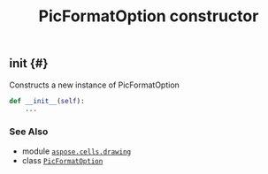 ﻿---
title: PicFormatOption constructor
second_title: Aspose.Cells for Python via .NET API References
description: 
type: docs
weight: 10
url: /aspose.cells.drawing/picformatoption/__init__/
is_root: false
---

## __init__ {#}

Constructs a new instance of PicFormatOption



```python
def __init__(self):
    ...
```





### See Also
* module [`aspose.cells.drawing`](../../)
* class [`PicFormatOption`](/cells/python-net/aspose.cells.drawing/picformatoption)
